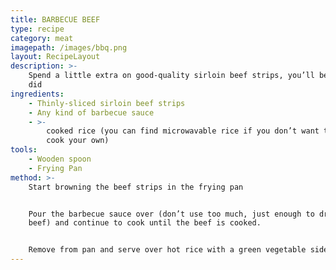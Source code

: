 ```yaml
---
title: BARBECUE BEEF
type: recipe
category: meat
imagepath: /images/bbq.png
layout: RecipeLayout
description: >-
    Spend a little extra on good-quality sirloin beef strips, you’ll be glad you
    did
ingredients:
    - Thinly-sliced sirloin beef strips
    - Any kind of barbecue sauce
    - >-
        cooked rice (you can find microwavable rice if you don’t want to or can’t
        cook your own)
tools:
    - Wooden spoon
    - Frying Pan
method: >-
    Start browning the beef strips in the frying pan


    Pour the barbecue sauce over (don’t use too much, just enough to drench the
    beef) and continue to cook until the beef is cooked.


    Remove from pan and serve over hot rice with a green vegetable side dish
---
```

